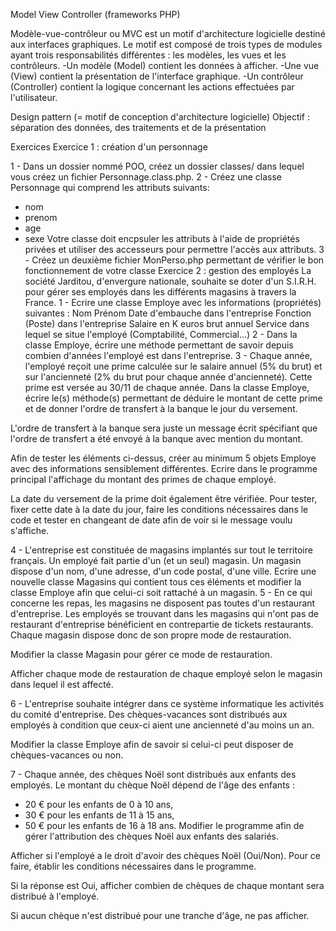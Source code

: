 Model View Controller (frameworks PHP)

Modèle-vue-contrôleur ou MVC est un motif d'architecture logicielle destiné aux interfaces graphiques. Le motif est composé de trois types de modules ayant trois responsabilités différentes : les modèles, les vues et les contrôleurs.
-Un modèle (Model) contient les données à afficher.
-Une vue (View) contient la présentation de l'interface graphique.
-Un contrôleur (Controller) contient la logique concernant les actions effectuées par l'utilisateur.

Design pattern (= motif de conception d'architecture logicielle)
Objectif : séparation des données, des traitements et de la présentation

Exercices
Exercice 1 : création d'un personnage


1 - Dans un dossier nommé POO, créez un dossier classes/ dans lequel vous créez un fichier Personnage.class.php.
2 - Créez une classe Personnage qui comprend les attributs suivants:
- nom
- prenom
- age
- sexe
Votre classe doit encpsuler les attributs à l'aide de propriétés privées et utiliser des accesseurs pour permettre l'accès aux attributs.
3 - Créez un deuxième fichier MonPerso.php permettant de vérifier le bon fonctionnement de votre classe
Exercice 2 : gestion des employés
La société Jarditou, d'envergure nationale, souhaite se doter d'un S.I.R.H. pour gérer ses employés dans les différents magasins à travers la France.
1 - Ecrire une classe Employe avec les informations (propriétés) suivantes :
Nom
Prénom
Date d'embauche dans l'entreprise
Fonction (Poste) dans l'entreprise
Salaire en K euros brut annuel
Service dans lequel se situe l'employé (Comptabilité, Commercial...)
2 - Dans la classe Employe, écrire une méthode permettant de savoir depuis combien d'années l'employé est dans l'entreprise.
3 - Chaque année, l'employé reçoit une prime calculée sur le salaire annuel (5% du brut) et sur l'ancienneté (2% du brut pour chaque année d'ancienneté). Cette prime est versée au 30/11 de chaque année. Dans la classe Employe, écrire le(s) méthode(s) permettant de déduire le montant de cette prime et de donner l'ordre de transfert à la banque le jour du versement.

L'ordre de transfert à la banque sera juste un message écrit spécifiant que l'ordre de transfert a été envoyé à la banque avec mention du montant.

Afin de tester les éléments ci-dessus, créer au minimum 5 objets Employe avec des informations sensiblement différentes. Ecrire dans le programme principal l'affichage du montant des primes de chaque employé.

La date du versement de la prime doit également être vérifiée. Pour tester, fixer cette date à la date du jour, faire les conditions nécessaires dans le code et tester en changeant de date afin de voir si le message voulu s'affiche.



4 - L'entreprise est constituée de magasins implantés sur tout le territoire français.
Un employé fait partie d'un (et un seul) magasin. Un magasin dispose d'un nom, d'une adresse, d'un code postal, d'une ville. Ecrire une nouvelle classe Magasins qui contient tous ces éléments et modifier la classe Employe afin que celui-ci soit rattaché à un magasin.
5 - En ce qui concerne les repas, les magasins ne disposent pas toutes d'un restaurant d'entreprise. Les employés se trouvant dans les magasins qui n'ont pas de restaurant d'entreprise bénéficient en contrepartie de tickets restaurants. Chaque magasin dispose donc de son propre mode de restauration.

Modifier la classe Magasin pour gérer ce mode de restauration.

Afficher chaque mode de restauration de chaque employé selon le magasin dans lequel il est affecté.



6 - L'entreprise souhaite intégrer dans ce système informatique les activités du comité d'entreprise. Des chèques-vacances sont distribués aux employés à condition que ceux-ci aient une ancienneté d'au moins un an.

Modifier la classe Employe afin de savoir si celui-ci peut disposer de chèques-vacances ou non.



7 - Chaque année, des chèques Noël sont distribués aux enfants des employés. Le montant du chèque Noël dépend de l'âge des enfants :
- 20 € pour les enfants de 0 à 10 ans,
- 30 € pour les enfants de 11 à 15 ans,
- 50 € pour les enfants de 16 à 18 ans.
Modifier le programme afin de gérer l'attribution des chèques Noël aux enfants des salariés.

Afficher si l'employé a le droit d'avoir des chèques Noël (Oui/Non). Pour ce faire, établir les conditions nécessaires dans le programme.

Si la réponse est Oui, afficher combien de chèques de chaque montant sera distribué à l'employé.

Si aucun chèque n'est distribué pour une tranche d'âge, ne pas afficher.
